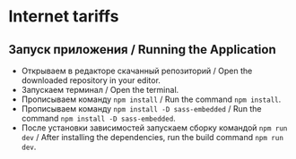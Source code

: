 # Internet tariffs

## Запуск приложения / Running the Application

- Открываем в редакторе скачанный репозиторий / Open the downloaded repository in your editor.
- Запускаем терминал / Open the terminal.
- Прописываем команду `npm install` / Run the command `npm install`.
- Прописываем команду `npm install -D sass-embedded` / Run the command `npm install -D sass-embedded`.
- После установки зависимостей запускаем сборку командой `npm run dev` / After installing the dependencies, run the build command `npm run dev`.
